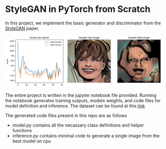 # StyleGAN in PyTorch from Scratch

In this project, we implement the basic generator and discriminator from the [StyleGAN](https://arxiv.org/abs/1812.04948) paper.

![Training scores, sample real image, and sample fake image](./assets/sample.png)

The entire project is written in the jupyter notebook file provided. Running
the notebook generates training outputs, models weights, and code files for
model definition and inference. The dataset can be found at this
[link](https://drive.google.com/file/d/1XlxtKcmVbVnsa6Mm4IbAsCC70-FdwQqq/view?usp=drive_link)

The generated code files present in this repo are as follows

- model.py contains all the necassary class definitions and helper functions
- inference.py contains minimal code to generate a single image from the best model on cpu
